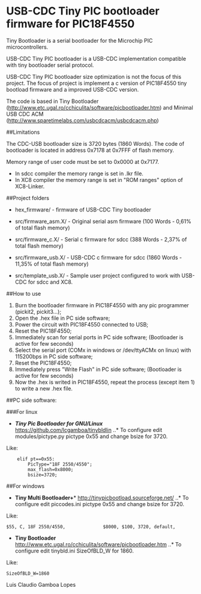 
# USB-CDC Tiny PIC bootloader firmware for PIC18F4550


Tiny Bootloader is a serial bootloader for the Microchip PIC microcontrollers.

USB-CDC Tiny PIC bootloader is a USB-CDC implementation compatible with tiny bootloader serial protocol.

USB-CDC Tiny PIC bootloader size optimization is not the focus of this project.
The focus of project is implement a c version of PIC18F4550 tiny bootload firmware and a improved USB-CDC version.   

The code is based in Tiny Bootloader (http://www.etc.ugal.ro/cchiculita/software/picbootloader.htm) and Minimal USB CDC ACM (http://www.sparetimelabs.com/usbcdcacm/usbcdcacm.php)

##Limitations 

The CDC-USB bootloader size is 3720 bytes (1860 Words).
The code of bootloader is located in address 0x7178 at 0x7FFF of flash memory.

Memory range of user code must be set to 0x0000 at 0x7177.

* In sdcc compiler the memory range is set in .lkr file. 
* In XC8  compiler the memory range is set in "ROM ranges" option of XC8-Linker.


##Project folders

* hex\_firmware/          - firmware of USB-CDC Tiny bootloader 
* src/firmware\_asm.X/    - Original serial asm firmware (100 Words -  0,61% of total flash memory)
* src/firmware\_c.X/      - Serial c firmware for sdcc   (388 Words -  2,37% of total flash memory)  
* src/firmware\_usb.X/    - USB-CDC c firmware for sdcc (1860 Words - 11,35% of total flash memory)

* src/template\_usb.X/    - Sample user project configured to work with USB-CDC for sdcc and XC8.    

##How to use

1. Burn the bootloader firmware in PIC18F4550 with any pic programmer (pickit2, pickit3...);
2. Open the .hex file in PC side software;
3. Power the circuit with PIC18F4550 connected to USB;
4. Reset the PIC18F4550;
5. Immediately scan for serial ports in PC side software; (Bootloader is active for few seconds) 
6. Select the serial port (COMx in windows or /dev/ttyACMx on linux) with 115200bps in PC side software;
7. Reset the PIC18F4550;
8. Immediately press "Write Flash" in PC side software; (Bootloader is active for few seconds)
9. Now the .hex is writed in PIC18F4550, repeat the process (except item 1) to write a new .hex file.

##PC side software:

###For linux
* ***Tiny Pic Bootloader for GNU/Linux*** https://github.com/lcgamboa/tinybldlin 
..* To configure edit modules/pictype.py pictype 0x55 and change bsize for 3720. 

Like:
```
    elif pt==0x55:
        PicType="18F 2550/4550";
        max_flash=0x8000;
        bsize=3720;
```

##For windows
* **Tiny Multi Bootloader+***  http://tinypicbootload.sourceforge.net/
..* To configure edit piccodes.ini pictype 0x55 and change bsize for 3720.

Like:
```
$55, C, 18F 2550/4550,              $8000, $100, 3720, default,
```

* **Tiny Bootloader**       http://www.etc.ugal.ro/cchiculita/software/picbootloader.htm
..* To configure edit tinybld.ini SizeOfBLD\_W for 1860.

Like:
```
SizeOfBLD_W=1860
```


Luis Claudio Gamboa Lopes
